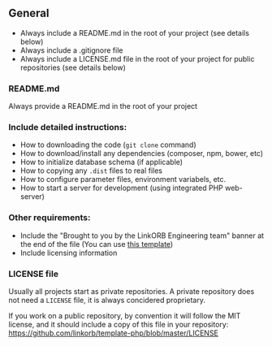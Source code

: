 ## General

* Always include a README.md in the root of your project (see details below)
* Always include a .gitignore file
* Always include a LICENSE.md file in the root of your project for public repositories (see details below)

### README.md

Always provide a README.md in the root of your project

### Include detailed instructions:
    
* How to downloading the code (`git clone` command)
* How to download/install any dependencies (composer, npm, bower, etc)
* How to initialize database schema (if applicable)
* How to copying any `.dist` files to real files
* How to configure parameter files, environment variabels, etc.
* How to start a server for development (using integrated PHP web-server)

### Other requirements:

* Include the "Brought to you by the LinkORB Engineering team" banner at the end of the file (You can use <a href="https://github.com/linkorb/template-php/blob/master/README.md">this template</a>)
* Include licensing information

### LICENSE file

Usually all projects start as private repositories. A private repository does not need a `LICENSE` file, it is always concidered proprietary.

If you work on a public repository, by convention it will follow the MIT license, and it should include a copy of this file in your repository: https://github.com/linkorb/template-php/blob/master/LICENSE
